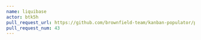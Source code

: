 ```yaml
---
name: liquibase
actor: btk5h
pull_request_url: https://github.com/brownfield-team/kanban-populator/pull/43
pull_request_num: 43
---
```

